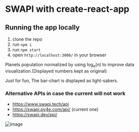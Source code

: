# SWAPI with create-react-app

## Running the app locally

1. clone the repo
2. run `npm i`
3. run `npm start`
4. open `http://localhost:3000/` in your browser

Planets population normalized by using log<sub>e</sub>(n) to improve data visualization.(Displayed numbers kept as original)

Just for fun, The bar-chart is displayed as light-sabers.

### Alternative APIs in case the current will not work

- https://www.swapi.tech/api
- https://swapi.py4e.com/api/ (current one)
- https://swapi.dev/api/

![image](https://user-images.githubusercontent.com/48219965/146653906-b54e5f20-b207-4364-b9e3-0b4825d74a00.png)

